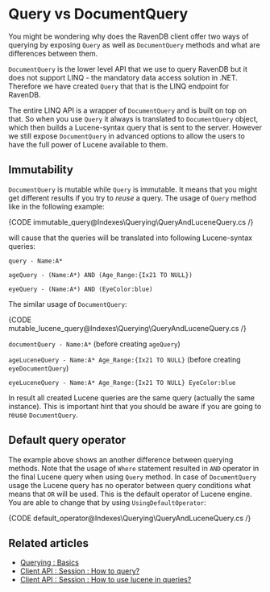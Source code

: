 ﻿# Query vs DocumentQuery

You might be wondering why does the RavenDB client offer two ways of querying by exposing `Query` as well as `DocumentQuery` methods and what are
differences between them.

`DocumentQuery` is the lower level API that we use to query RavenDB but it does not support LINQ - the mandatory data access solution in .NET. Therefore we have created `Query` that that is the LINQ endpoint for RavenDB. 

The entire LINQ API is a wrapper of `DocumentQuery` and is built on top on that. 
So when you use `Query` it always is translated to `DocumentQuery` object, which then builds a Lucene-syntax query that is sent to the server.
However we still expose `DocumentQuery` in advanced options to allow the users to have the full power of Lucene available to them. 

## Immutability

`DocumentQuery` is mutable while `Query` is immutable. It means that you might get different results if you try to *reuse* a query. The usage of `Query` method like in the following example:

{CODE immutable_query@Indexes\Querying\QueryAndLuceneQuery.cs /}

will cause that the queries will be translated into following Lucene-syntax queries:

`query - Name:A*`

`ageQuery - (Name:A*) AND (Age_Range:{Ix21 TO NULL})`

`eyeQuery - (Name:A*) AND (EyeColor:blue)`

The similar usage of `DocumentQuery`:

{CODE mutable_lucene_query@Indexes\Querying\QueryAndLuceneQuery.cs /}

`documentQuery - Name:A*` (before creating `ageQuery`)

`ageLuceneQuery - Name:A* Age_Range:{Ix21 TO NULL}` (before creating `eyeDocumentQuery`)

`eyeLuceneQuery - Name:A* Age_Range:{Ix21 TO NULL} EyeColor:blue`

In result all created Lucene queries are the same query (actually the same instance). This is important hint that you should be aware if you are going to reuse `DocumentQuery`.

## Default query operator

The example above shows an another difference between querying methods. Note that the usage of `Where` statement resulted in `AND` operator 
in the final Lucene query when using `Query` method. In case of `DocumentQuery` usage the Lucene query has no operator between query conditions what means
that `OR` will be used. This is the default operator of Lucene engine. You are able to change that by using `UsingDefaultOperator`:

{CODE default_operator@Indexes\Querying\QueryAndLuceneQuery.cs /}

## Related articles

- [Querying : Basics](../../indexes/querying/basics)
- [Client API : Session : How to query?](../../client-api/session/querying/how-to-query)
- [Client API : Session : How to use lucene in queries?](../../client-api/session/querying/lucene/how-to-use-lucene-in-queries)
